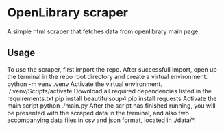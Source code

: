 # OpenLibrary scraper

A simple html scraper that fetches data from openlibrary main page.




## Usage
To use the scraper, first import the repo.
After successfull import, open up the terminal in the repo root directory and create a virtual environment.
python -m venv .venv
Activate the virtual environment.
./.venv/Scripts/activate
Download all required dependencies listed in the requirements.txt
pip install beautifulsoup4
pip install requests
Activate the main script
python ./main.py
After the script has finished running, you will be presented with the scraped data in the terminal, and also two accompanying data files in csv and json format,
located in ./data/*.
